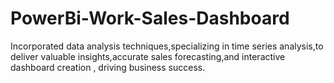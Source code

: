 # PowerBi-Work-Sales-Dashboard
Incorporated data analysis techniques,specializing in time series analysis,to deliver valuable insights,accurate sales forecasting,and interactive dashboard creation , driving business success.
